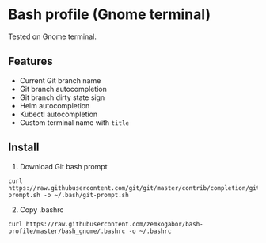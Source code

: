 # Bash profile (Gnome terminal)

Tested on Gnome terminal.

## Features
- Current Git branch name
- Git branch autocompletion
- Git branch dirty state sign
- Helm autocompletion
- Kubectl autocompletion
- Custom terminal name with `title`

## Install

1. Download Git bash prompt

```
curl https://raw.githubusercontent.com/git/git/master/contrib/completion/git-prompt.sh -o ~/.bash/git-prompt.sh
```

2. Copy .bashrc

```
curl https://raw.githubusercontent.com/zemkogabor/bash-profile/master/bash_gnome/.bashrc -o ~/.bashrc
```

